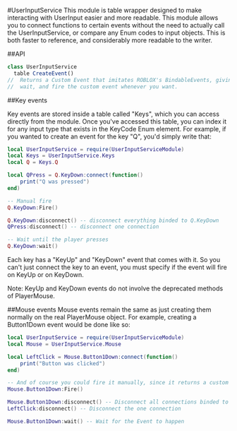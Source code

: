 #UserInputService
This module is table wrapper designed to make interacting with UserInput easier and more readable.
This module allows you to connect functions to certain events without the need
to actually call the UserInputService, or compare any Enum codes to input
objects. This is both faster to reference, and considerably more readable
to the writer.

##API
```javascript
class UserInputService
  table CreateEvent()
//	Returns a Custom Event that imitates ROBLOX's BindableEvents, giving you the ability to connect, disconnect,
//	wait, and fire the custom event whenever you want.
```
##Key events

Key events are stored inside a table called "Keys", which you can access directly
from the module. Once you've accessed this table, you can index it for any input type that exists
in the KeyCode Enum element. For example, if you wanted to create an event for
the key "Q", you'd simply write that:

```lua
local UserInputService = require(UserInputServiceModule)
local Keys = UserInputService.Keys
local Q = Keys.Q

local QPress = Q.KeyDown:connect(function()
	print("Q was pressed")
end)

-- Manual fire
Q.KeyDown:Fire()

Q.KeyDown:disconnect() -- disconnect everything binded to Q.KeyDown
QPress:disconnect() -- disconnect one connection

-- Wait until the player presses
Q.KeyDown:wait()
```
Each key has a "KeyUp" and "KeyDown" event that comes with it. So you can't just
connect the key to an event, you must specify if the event will fire on KeyUp
or on KeyDown.

Note: KeyUp and KeyDown events do not involve the deprecated methods of PlayerMouse.

##Mouse events
Mouse events remain the same as just creating them normally on the real
PlayerMouse object. For example, creating a Button1Down event would be
done like so:

```lua
local UserInputService = require(UserInputServiceModule)
local Mouse = UserInputService.Mouse

local LeftClick = Mouse.Button1Down:connect(function()
	print("Button was clicked")
end)

-- And of course you could fire it manually, since it returns a custom event
Mouse.Button1Down:Fire()

Mouse.Button1Down:disconnect() -- Disconnect all connections binded to this event
LeftClick:disconnect() -- Disconnect the one connection

Mouse.Button1Down:wait() -- Wait for the Event to happen
```

